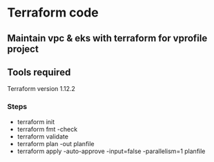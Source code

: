 # Terraform code 

## Maintain vpc & eks with terraform for vprofile project

## Tools required
Terraform version 1.12.2  

### Steps
* terraform init
* terraform fmt -check
* terraform validate
* terraform plan -out planfile
* terraform apply -auto-approve -input=false -parallelism=1 planfile
####
#####
